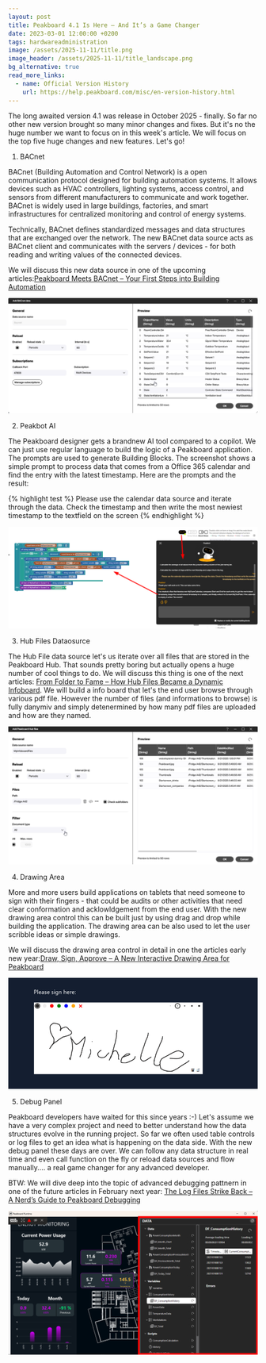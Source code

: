 ```yaml
---
layout: post
title: Peakboard 4.1 Is Here – And It’s a Game Changer
date: 2023-03-01 12:00:00 +0200
tags: hardwareadministration
image: /assets/2025-11-11/title.png
image_header: /assets/2025-11-11/title_landscape.png
bg_alternative: true
read_more_links:
  - name: Official Version History
    url: https://help.peakboard.com/misc/en-version-history.html
---
```

The long awaited version 4.1 was release in October 2025 - finally. So far no other new version brought so many minor changes and fixes. But it's no the huge number we want to focus on in this week's article. We will focus on the top five huge changes and new features. Let's go!

1. BACnet

BACnet (Building Automation and Control Network) is a open communication protocol designed for building automation systems. It allows devices such as HVAC controllers, lighting systems, access control, and sensors from different manufacturers to communicate and work together. BACnet is widely used in large buildings, factories, and smart infrastructures for centralized monitoring and control of energy systems.

Technically, BACnet defines standardized messages and data structures that are exchanged over the network. The new BACnet data source acts as BACnet client and communicates with the servers / devices - for both reading and writing values of the connected devices.

We will discuss this new data source in one of the upcoming articles:[Peakboard Meets BACnet – Your First Steps into Building Automation ](/Peakboard-Meets-BACnet-Your-First-Steps-into-Building-Automation.html)

![image](/assets/2025-11-11/010.png)

2. Peakbot AI

The Peakboard designer gets a brandnew AI tool compared to a copilot. We can just use regular language to build the logic of a Peakboard application. The prompts are used to generate Building Blocks. The screenshot shows a simple prompt to process data that comes from a Office 365 calendar and find the entry with the latest timestamp. Here are the prompts and the result:

{% highlight test %}
Please use the calendar data source and iterate through the data. Check the timestamp and then write the most newiest timestamp to the textfield on the screen
{% endhighlight %}

![image](/assets/2025-11-11/020.png)

3. Hub Files Dataosurce

The Hub File data source let's us iterate over all files that are stored in the Peakboard Hub. That sounds pretty boring but actually opens a huge number of cool things to do. We will discuss this thing is one of the next articles: [From Folder to Fame – How Hub Files Became a Dynamic Infoboard](/From-Folder-to-Fame-How-Hub-Files-Became-a-Dynamic-Infoboard.html). We will build a info board that let's the end user browse through various pdf file. However the number of files (and informations to browse) is fully danymiv and simply detenermined by how many pdf files are uploaded and how are they named.

![image](/assets/2025-11-11/030.png)

4. Drawing Area

More and more users build applications on tablets that need someone to sign with their fingers - that could be audits or other activities that need clear conformation and acklowldgement from the end user. With the new drawing area control this can be built just by using drag and drop while building the application. The drawing area can be also used to let the user scribble ideas or simple drawings.

We will discuss the drawing area control in detail in one the articles early new year:[Draw, Sign, Approve – A New Interactive Drawing Area for Peakboard](/Draw-Sign-Approve-A-New-Interactive-Drawing-Area-for-Peakboard.html)

![image](/assets/2025-11-11/040.png)

5. Debug Panel

Peakboard developers have waited for this since years :-) Let's assume we have a very complex project and need to better understand how the data structures evolve in the running project. So far we often used table controls or log files to get an idea what is happening on the data side. With the new debug panel these days are over. We can follow any data structure in real time and even call function on the fly or reload data sources and flow manually.... a real game changer for any advanced developer.

BTW: We will dive deep into the topic of advanced debugging pattnern in one of the future articles in February next year: [The Log Files Strike Back – A Nerd’s Guide to Peakboard Debugging](/The-Log-Files-Strike-Back-A-Nerds-Guide-to-Peakboard-Debugging.html)

![image](/assets/2025-11-11/050.png)



